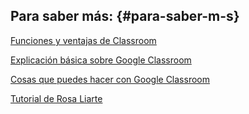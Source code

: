 ## Para saber más: {#para-saber-m-s}

[Funciones y ventajas de Classroom](https://www.google.com/url?q=https://support.google.com/edu/classroom/answer/6376881?hl%3Des&sa=D&ust=1540994740416000)

[Explicación básica sobre Google Classroom](https://www.google.com/url?q=https://prezi.com/gfigslv1xpog/en-una-pizarra-virtual-explico-classroom/&sa=D&ust=1540994740417000)

[Cosas que puedes hacer con Google Classroom](https://www.google.com/url?q=http://www.claustro.mx/20-cosas-que-puedes-hacer-con-classroom-de-google/&sa=D&ust=1540994740417000) 

[Tutorial de Rosa Liarte](https://www.google.com/url?q=https://rosaliarte.com/tutorial-nuevo-google-classroom/&sa=D&ust=1540994740418000)